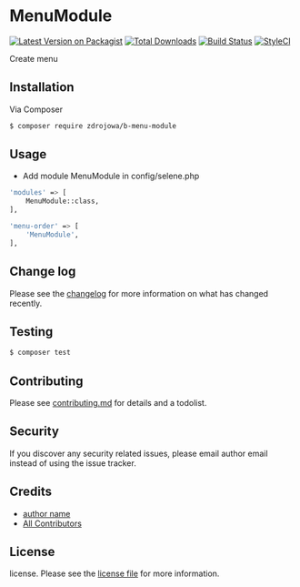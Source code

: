 # MenuModule

[![Latest Version on Packagist][ico-version]][link-packagist]
[![Total Downloads][ico-downloads]][link-downloads]
[![Build Status][ico-travis]][link-travis]
[![StyleCI][ico-styleci]][link-styleci]

Create menu

## Installation

Via Composer

``` bash
$ composer require zdrojowa/b-menu-module
```

## Usage

- Add module MenuModule in config/selene.php

``` bash
'modules' => [
    MenuModule::class,
],

'menu-order' => [
    'MenuModule',
],
```

## Change log

Please see the [changelog](changelog.md) for more information on what has changed recently.

## Testing

``` bash
$ composer test
```

## Contributing

Please see [contributing.md](contributing.md) for details and a todolist.

## Security

If you discover any security related issues, please email author email instead of using the issue tracker.

## Credits

- [author name][link-author]
- [All Contributors][link-contributors]

## License

license. Please see the [license file](license.md) for more information.

[ico-version]: https://img.shields.io/packagist/v/zdrojowa/b-menu-module.svg?style=flat-square
[ico-downloads]: https://img.shields.io/packagist/dt/zdrojowa/b-menu-module.svg?style=flat-square
[ico-travis]: https://img.shields.io/travis/zdrojowa/b-menu-module/master.svg?style=flat-square
[ico-styleci]: https://styleci.io/repos/12345678/shield

[link-packagist]: https://packagist.org/packages/zdrojowa/b-menu-module
[link-downloads]: https://packagist.org/packages/zdrojowa/b-menu-module
[link-travis]: https://travis-ci.org/zdrojowa/b-menu-module
[link-styleci]: https://styleci.io/repos/12345678
[link-author]: https://github.com/zdrojowa
[link-contributors]: ../../contributors
